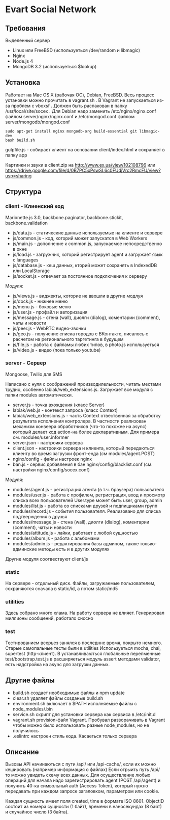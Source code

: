# Evart Social Network
## Требования
Выделенный сервер
* Linux или FreeBSD (используеться /dev/random и libmagic)
* Nginx
* Node.js 4
* MongoDB 3.2 (используеться $lookup)

## Установка
Работает на Mac OS X (рабочая ОС), Debian, FreeBSD. Весь процесс установки можно прочитать в vagrant.sh .
В Vagrant не запускаеться из-за проблем с vboxsf .
Должен быть распакован в папку /usr/local/site/socex .
  Для Debian надо заменить /etc/nginx/nginx.conf файлом server/nginx/nginx.conf и /etc/mongod.conf
  файлом server/mongodb/mongod.conf
```
sudo apt-get install nginx mongodb-org build-essential git libmagic-dev
bash build.sh
```
gulpfile.js - собирает клиент на основании client/index.html и сохраняет в папку app

Картинки и звуки в client.zip на http://www.ex.ua/view/102108796
или https://drive.google.com/file/d/0B7PC5xPswSL6c0FUdjVrc2RmcFU/view?usp=sharing

## Структура
### client - Клиенский код

Marionette.js 3.0, backbone.paginator, backbone.stickit, backbone.validation

* js/data.js - статические данные используемые на клиенте и сервере
* js/common.js - код, которий может запускатся в Web Workers
* js/main.js - дополнение к common.js, запускаемое непосредственно в окне
* js/load.js - загружчик, которий регистрирует agent и загружает язык с languages
* js/database.js - кеш данных, кторий может сохранять в IndexedDB или LocalStorage
* js/socket.js - отвечает за постоянное подключения к серверу

Модуля:
* js/views.js - виджекты, которие не ввошли в другие модлуя
* js/dock.js - нижнее меню
* js/menu.js - боковые меню
* js/user.js - профайл и авторизация
* js/message.js - стена (wall), диолги (dialog), коментарии (comment), чаты и новости
* js/peer.js - WebRTC видео-звонки
* js/geo.js - получение списка городов с ВКонтакте, писалось с расчетом на регионального таргетинга в будущем
* js/file.js - работа с файламы любих типов, в photo.js используеться
* js/video.js - видео (пока только youtube)

### server - Сервер

Mongoose, Twilio для SMS

Написано с нуля с соображений производилельности, читать местами трудно, особенно labiak/web_extensions.js.
Загружает все модуля с папки modules автоматически.

* server.js - точка вхождения (класс Server)
* labiak/web.js - контекст запроса (класс Context)
* labiak/web_extensions.js - часть Context отвественная за обработку результата исполнения контролера.
В частности реализован механизм конвеера обработчиков (что-то похожее на async) который делает код action-на более
декларативным. Для примера см. modules/user.informer
* server.json - настроики сервера
* client.json - настроики сервера и клиента, который передаються клиенту во время загрузки фронт-енда (см modules/agent.POST)
* nginx/config - файлы настроек nginx
* ban.js - сервис добавления в бан nginx/config/blacklist.conf (cм. настройки nginx/config/socex.conf)

Модуля:
* modules/agent.js - регистрация агента (в т.ч. браузера) пользователя
* modules/user.js - работа с профилем, регристрация, вход и просмотр списка всех пользователей
User.type может быть user, group, admin
* modules/list.js - работа со списками друзей и подпищиками групп
* modules/record.js - события пользователя. Реализовано для списка подтверждения в друзья
* modules/message.js - стена (wall), диолги (dialog), коментарии (comment), чаты и новости
* modules/attitude.js - лайки, работает с любой сущностью
* modules/album.js - работа с альбомами
* modules/admin.js - редактирования базы админом, также только-админские методы есть и в других модулях

Другие модуля соотвествуют client/js

### static
На сервере - отдельный диск. Файлы, загружаемые пользователем, сохраняются сначала в static/id, а потом static/md5

### utilities
Здесь собрано много хлама. На работу сервера не влияет.
Генерировал миллионы сообщений, работало сносно

### test
Тестированием всерьез занялся в последнне время, покрыто немного. Старые самопальные тесты были в utilities
Используеться mocha, chai, supertest (http-клиент).
В устанавливаються глобальные перепменные test/bootstrap.test.js в расширяеться модуль assert методами validator,
есть надстройка на async для загрузки данных.

## Другие файлы
* build.sh cоздает необходимые файлы и npm update
* clear.sh удаляет файлы созданые build.sh
* environment.sh включает в $PATH исполняемые файлы с node_modules/.bin
* service.sh скрипт для установки сервера как сервиса в /etc/init.d
* vagrant.sh provision-файл Vagrant. Пробувал разворачивать в Vagrant чтобы можно было использовать разные node_modules,
но не получилось
* .eslintrc настроен стиль кода. Касаеться только сервера

## Описание
Вызовы API начинаються с пути /api/ или /api-cache/, если их можно кешировать (например информация о файлах)
Если отрыить путь /api/ то можно увидеть схему всех данных.
Для осуществление любых операций для начала надо зарегистрировать agent (POST /api/agent) и получить 40-ка символьный
auth (Access Token), который нужно передавать при каждом запросе загаловком, параметром или cookie.

Каждая сущность имеет поля created, time в формате ISO 8601. ObjectID состоит из номера сущности (1 байт), времени в
наносекундах (8 байт) и случайное число (3 байта).
